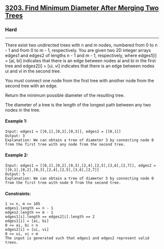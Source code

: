 [3203. Find Minimum Diameter After Merging Two Trees](https://leetcode.com/problems/find-minimum-diameter-after-merging-two-trees/?envType=daily-question&envId=2024-12-24)
---------------------------------------------------------------------------------------------------------------------------------------------

### Hard
---------------------------------------------------------------------------------------------------------------------------------------------

There exist two undirected trees with n and m nodes, numbered from 0 to n - 1 and from 0 to m - 1, respectively. You are given two 2D integer arrays edges1 and edges2 of lengths n - 1 and m - 1, respectively, where edges1[i] = [ai, bi] indicates that there is an edge between nodes ai and bi in the first tree and edges2[i] = [ui, vi] indicates that there is an edge between nodes ui and vi in the second tree.

You must connect one node from the first tree with another node from the second tree with an edge.

Return the minimum possible diameter of the resulting tree.

The diameter of a tree is the length of the longest path between any two nodes in the tree.

#### Example 1:
```
Input: edges1 = [[0,1],[0,2],[0,3]], edges2 = [[0,1]]
Output: 3
Explanation: We can obtain a tree of diameter 3 by connecting node 0 from the first tree with any node from the second tree.
```
#### Example 2:
```
Input: edges1 = [[0,1],[0,2],[0,3],[2,4],[2,5],[3,6],[2,7]], edges2 = [[0,1],[0,2],[0,3],[2,4],[2,5],[3,6],[2,7]]
Output: 5
Explanation: We can obtain a tree of diameter 5 by connecting node 0 from the first tree with node 0 from the second tree.
```
#### Constraints:
```
1 <= n, m <= 105
edges1.length == n - 1
edges2.length == m - 1
edges1[i].length == edges2[i].length == 2
edges1[i] = [ai, bi]
0 <= ai, bi < n
edges2[i] = [ui, vi]
0 <= ui, vi < m
The input is generated such that edges1 and edges2 represent valid trees.
```
